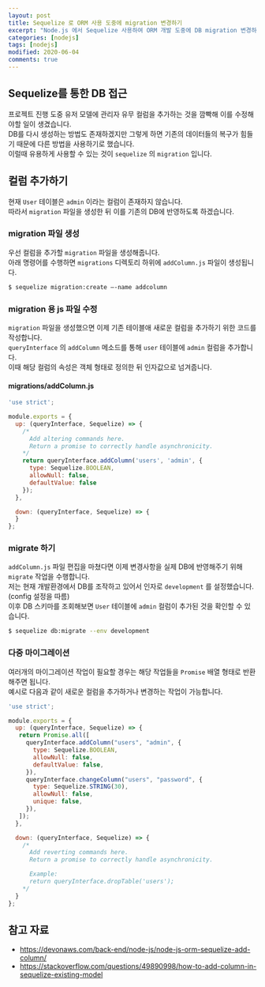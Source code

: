 ```yaml
---
layout: post
title: Sequelize 로 ORM 사용 도중에 migration 변경하기
excerpt: "Node.js 에서 Sequelize 사용하여 ORM 개발 도중에 DB migration 변경하는 방법"
categories: [nodejs]
tags: [nodejs]
modified: 2020-06-04
comments: true
---
```


## Sequelize를 통한 DB 접근
프로젝트 진행 도중 유저 모델에 관리자 유무 컬럼을 추가하는 것을 깜빡해 이를 수정해야할 일이 생겼습니다. <br>
DB를 다시 생성하는 방법도 존재하겠지만 그렇게 하면 기존의 데이터들의 복구가 힘들기 때문에 다른 방법을 사용하기로 했습니다. <br>
이럴때 유용하게 사용할 수 있는 것이 `sequelize` 의 `migration` 입니다. <br>

## 컬럼 추가하기
현재 `User` 테이블은 `admin` 이라는 컬럼이 존재하지 않습니다. <br>
따라서 `migration` 파일을 생성한 뒤 이를 기존의 DB에 반영하도록 하겠습니다. <br> 

### migration 파일 생성
우선 컬럼을 추가할 `migration` 파일을 생성해줍니다. <br>
아래 명령어를 수행하면 `migrations` 디렉토리 하위에 `addColumn.js` 파일이 생성됩니다. <br>

~~~ bash
$ sequelize migration:create –-name addcolumn
~~~

### migration 용 js 파일 수정
`migration` 파일을 생성했으면 이제 기존 테이블애 새로운 컬럼을 추가하기 위한 코드를 작성합니다. <br>
`queryInterface` 의 `addColumn` 메소드를 통해 `user` 테이블에 `admin` 컬럼을 추가합니다. <br>
이때 해당 컬럼의 속성은 객체 형태로 정의한 뒤 인자값으로 넘겨줍니다. <br>

#### migrations/addColumn.js
~~~ javascript
'use strict';

module.exports = {
  up: (queryInterface, Sequelize) => {
    /*
      Add altering commands here.
      Return a promise to correctly handle asynchronicity.
    */
    return queryInterface.addColumn('users', 'admin', { 
      type: Sequelize.BOOLEAN,
      allowNull: false,
      defaultValue: false 
    });
  },

  down: (queryInterface, Sequelize) => {
  }
};
~~~ 

### migrate 하기
`addColumn.js` 파일 편집을 마쳤다면 이제 변경사항을 실제 DB에 반영해주기 위해 `migrate` 작업을 수행합니다. <br>
저는 현재 개발환경에서 DB를 조작하고 있어서 인자로 `development` 를 설정했습니다. (config 설정을 따름) <br>
이후 DB 스키마를 조회해보면 `User` 테이블에 `admin` 컬럼이 추가된 것을 확인할 수 있습니다. <br>

~~~ bash
$ sequelize db:migrate --env development
~~~

### 다중 마이그레이션
여러개의 마이그레이션 작업이 필요할 경우는 해당 작업들을 `Promise` 배열 형태로 반환해주면 됩니다. <br>
예시로 다음과 같이 새로운 컬럼을 추가하거나 변경하는 작업이 가능합니다. <br>

~~~ javascript
'use strict';

module.exports = {
  up: (queryInterface, Sequelize) => {
   return Promise.all([
     queryInterface.addColumn("users", "admin", {
       type: Sequelize.BOOLEAN,
       allowNull: false,
       defaultValue: false,
     }),
     queryInterface.changeColumn("users", "password", {
       type: Sequelize.STRING(30),
       allowNull: false,
       unique: false,
     }),
   ]); 
  },

  down: (queryInterface, Sequelize) => {
    /*
      Add reverting commands here.
      Return a promise to correctly handle asynchronicity.

      Example:
      return queryInterface.dropTable('users');
    */
  }
};

~~~


## 참고 자료
* https://devonaws.com/back-end/node-js/node-js-orm-sequelize-add-column/
* https://stackoverflow.com/questions/49890998/how-to-add-column-in-sequelize-existing-model